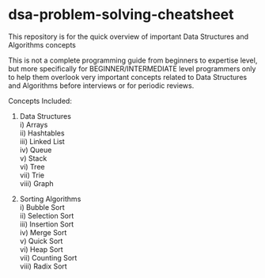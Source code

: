 # dsa-problem-solving-cheatsheet
This repository is for the quick overview of important Data Structures and Algorithms concepts

This is not a complete programming guide from beginners to expertise level, but more specifically for BEGINNER/INTERMEDIATE level programmers only to help them overlook very important concepts related to Data Structures and Algorithms before interviews or for periodic reviews.

Concepts Included:  
1. Data Structures  
    i) Arrays  
   ii) Hashtables  
  iii) Linked List  
   iv) Queue  
    v) Stack  
   vi) Tree  
  vii) Trie  
 viii) Graph  
 
 2. Sorting Algorithms  
    i) Bubble Sort  
   ii) Selection Sort  
  iii) Insertion Sort  
   iv) Merge Sort  
    v) Quick Sort  
   vi) Heap Sort  
  vii) Counting Sort  
 viii) Radix Sort  
